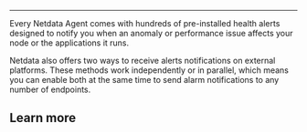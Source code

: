 <!--
title: "Overview"
sidebar_label: "Overview"
custom_edit_url: "https://github.com/netdata/learn/blob/master/docs/concepts/health-monitoring/overview.md"
sidebar_position: 1900
learn_status: "Published"
learn_topic_type: "Concepts"
learn_rel_path: "health-monitoring"
learn_docs_purpose: "Explain the alerts and notifications that make up Netdata's health monitoring techniques."
learn_repo_doc: "True"
-->


**********************************************************************

Every Netdata Agent comes with hundreds of pre-installed health alerts designed to notify you when an anomaly or performance issue affects your node or the applications 
it runs. 

Netdata also offers two ways to receive alerts notifications on external platforms. These methods work independently or in parallel, which means you can enable 
both at the same time to send alarm notifications to any number of endpoints.


## Learn more 
<Grid columns="2">
  <Box
    title="Health monitoring">
    <BoxList>
      <BoxListItem to="https://github.com/netdata/netdata/blob/master/docs/concepts/health-monitoring/alerts.md" title="Alerts" />
      <BoxListItem to="https://github.com/netdata/netdata/blob/master/docs/concepts/health-monitoring/notifications.md" title="Notifications" />
    </BoxList>
  </Box>
</Grid>
